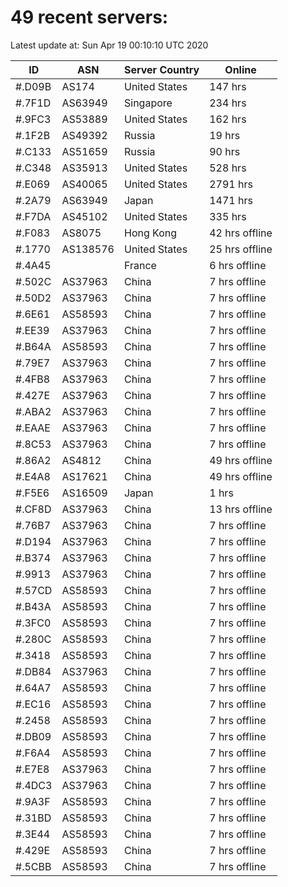 # 49 recent servers:

Latest update at: Sun Apr 19 00:10:10 UTC 2020

| ID | ASN | Server Country | Online |
| -- | --- | -------------- | ------ |
| #.D09B | AS174 | United States | 147 hrs |
| #.7F1D | AS63949 | Singapore | 234 hrs |
| #.9FC3 | AS53889 | United States | 162 hrs |
| #.1F2B | AS49392 | Russia | 19 hrs |
| #.C133 | AS51659 | Russia | 90 hrs |
| #.C348 | AS35913 | United States | 528 hrs |
| #.E069 | AS40065 | United States | 2791 hrs |
| #.2A79 | AS63949 | Japan | 1471 hrs |
| #.F7DA | AS45102 | United States | 335 hrs |
| #.F083 | AS8075 | Hong Kong | 42 hrs offline |
| #.1770 | AS138576 | United States | 25 hrs offline |
| #.4A45 |  | France | 6 hrs offline |
| #.502C | AS37963 | China | 7 hrs offline |
| #.50D2 | AS37963 | China | 7 hrs offline |
| #.6E61 | AS58593 | China | 7 hrs offline |
| #.EE39 | AS37963 | China | 7 hrs offline |
| #.B64A | AS58593 | China | 7 hrs offline |
| #.79E7 | AS37963 | China | 7 hrs offline |
| #.4FB8 | AS37963 | China | 7 hrs offline |
| #.427E | AS37963 | China | 7 hrs offline |
| #.ABA2 | AS37963 | China | 7 hrs offline |
| #.EAAE | AS37963 | China | 7 hrs offline |
| #.8C53 | AS37963 | China | 7 hrs offline |
| #.86A2 | AS4812 | China | 49 hrs offline |
| #.E4A8 | AS17621 | China | 49 hrs offline |
| #.F5E6 | AS16509 | Japan | 1 hrs |
| #.CF8D | AS37963 | China | 13 hrs offline |
| #.76B7 | AS37963 | China | 7 hrs offline |
| #.D194 | AS37963 | China | 7 hrs offline |
| #.B374 | AS37963 | China | 7 hrs offline |
| #.9913 | AS37963 | China | 7 hrs offline |
| #.57CD | AS58593 | China | 7 hrs offline |
| #.B43A | AS58593 | China | 7 hrs offline |
| #.3FC0 | AS58593 | China | 7 hrs offline |
| #.280C | AS58593 | China | 7 hrs offline |
| #.3418 | AS58593 | China | 7 hrs offline |
| #.DB84 | AS37963 | China | 7 hrs offline |
| #.64A7 | AS58593 | China | 7 hrs offline |
| #.EC16 | AS58593 | China | 7 hrs offline |
| #.2458 | AS58593 | China | 7 hrs offline |
| #.DB09 | AS58593 | China | 7 hrs offline |
| #.F6A4 | AS58593 | China | 7 hrs offline |
| #.E7E8 | AS37963 | China | 7 hrs offline |
| #.4DC3 | AS37963 | China | 7 hrs offline |
| #.9A3F | AS58593 | China | 7 hrs offline |
| #.31BD | AS58593 | China | 7 hrs offline |
| #.3E44 | AS58593 | China | 7 hrs offline |
| #.429E | AS58593 | China | 7 hrs offline |
| #.5CBB | AS58593 | China | 7 hrs offline |

